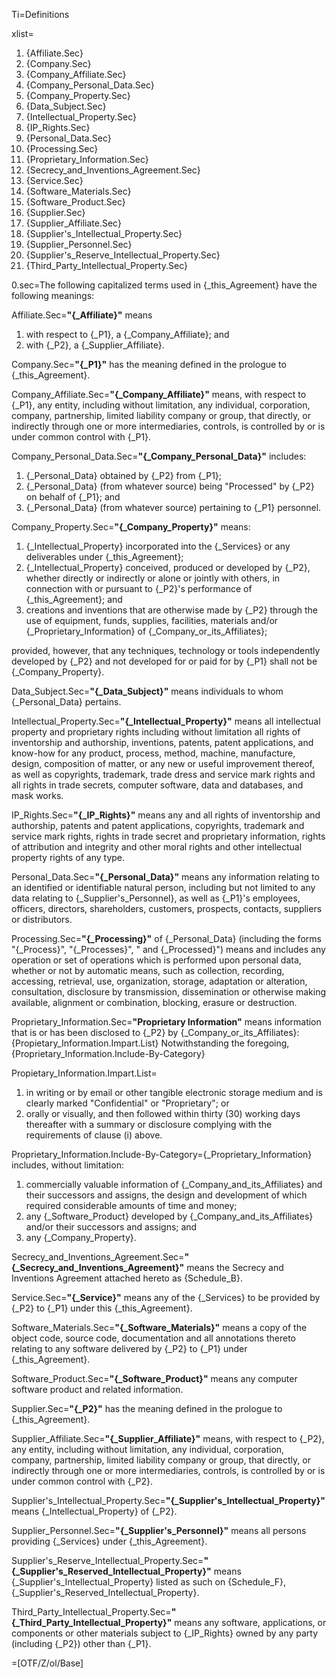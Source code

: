 Ti=Definitions

xlist=<ol><li>{Affiliate.Sec}<li>{Company.Sec}<li>{Company_Affiliate.Sec}<li>{Company_Personal_Data.Sec}<li>{Company_Property.Sec}<li>{Data_Subject.Sec}<li>{Intellectual_Property.Sec}<li>{IP_Rights.Sec}<li>{Personal_Data.Sec}<li>{Processing.Sec}<li>{Proprietary_Information.Sec}<li>{Secrecy_and_Inventions_Agreement.Sec}<li>{Service.Sec}<li>{Software_Materials.Sec}<li>{Software_Product.Sec}<li>{Supplier.Sec}<li>{Supplier_Affiliate.Sec}<li>{Supplier's_Intellectual_Property.Sec}<li>{Supplier_Personnel.Sec}<li>{Supplier's_Reserve_Intellectual_Property.Sec}<li>{Third_Party_Intellectual_Property.Sec}</ol>

0.sec=The following capitalized terms used in {_this_Agreement} have the following meanings:

Affiliate.Sec=<b>"{_Affiliate}"</b> means<ol><li>with respect to {_P1}, a {_Company_Affiliate}; and</li><li>with {_P2}, a {_Supplier_Affiliate}.</li></ol>

Company.Sec=<b>"{_P1}"</b> has the meaning defined in the prologue to {_this_Agreement}.

Company_Affiliate.Sec=<b>"{_Company_Affiliate}"</b> means, with respect to {_P1}, any entity, including without limitation, any individual, corporation, company, partnership, limited liability company or group, that directly, or indirectly through one or more intermediaries, controls, is controlled by or is under common control with {_P1}.

Company_Personal_Data.Sec=<b>"{_Company_Personal_Data}"</b> includes: <ol><li>{_Personal_Data} obtained by {_P2} from {_P1};</li><li>{_Personal_Data} (from whatever source) being "Processed" by {_P2} on behalf of {_P1}; and</li><li>{_Personal_Data} (from whatever source) pertaining to {_P1} personnel.</li></ol>

Company_Property.Sec=<b>"{_Company_Property}"</b> means: <ol><li>{_Intellectual_Property} incorporated into the {_Services} or any deliverables under {_this_Agreement};</li><li>{_Intellectual_Property} conceived, produced or developed by {_P2}, whether directly or indirectly or alone or jointly with others, in connection with or pursuant to {_P2}'s performance of {_this_Agreement}; and</li><li>creations and inventions that are otherwise made by {_P2} through the use of equipment, funds, supplies, facilities, materials and/or {_Proprietary_Information} of {_Company_or_its_Affiliates};</li></ol> provided, however, that any techniques, technology or tools independently developed by {_P2} and not developed for or paid for by {_P1} shall not be {_Company_Property}.

Data_Subject.Sec=<b>"{_Data_Subject}"</b> means individuals to whom {_Personal_Data} pertains.

Intellectual_Property.Sec=<b>"{_Intellectual_Property}"</b> means all intellectual property and proprietary rights including without limitation all rights of inventorship and authorship, inventions, patents, patent applications, and know-how for any product, process, method, machine, manufacture, design, composition of matter, or any new or useful improvement thereof, as well as copyrights, trademark, trade dress and service mark rights and all rights in trade secrets, computer software, data and databases, and mask works. 

IP_Rights.Sec=<b>"{_IP_Rights}"</b> means any and all rights of inventorship and authorship, patents and patent applications, copyrights, trademark and service mark rights, rights in trade secret and proprietary information, rights of attribution and integrity and other moral rights and other intellectual property rights of any type.

Personal_Data.Sec=<b>"{_Personal_Data}"</b> means any information relating to an identified or identifiable natural person, including but not limited to any data relating to {_Supplier's_Personnel}, as well as {_P1}'s employees, officers, directors, shareholders, customers, prospects, contacts, suppliers or distributors.

Processing.Sec=<b>"{_Processing}"</b> of {_Personal_Data} (including the forms "{_Process}", "{_Processes}", " and {_Processed}") means and includes any operation or set of operations which is performed upon personal data, whether or not by automatic means, such as collection, recording, accessing, retrieval, use, organization, storage, adaptation or alteration, consultation, disclosure by transmission, dissemination or otherwise making available, alignment or combination, blocking, erasure or destruction.

Proprietary_Information.Sec=<b>"Proprietary Information"</b> means information that is or has been disclosed to {_P2} by {_Company_or_its_Affiliates}: {Propietary_Information.Impart.List}  Notwithstanding the foregoing, {Proprietary_Information.Include-By-Category}

Propietary_Information.Impart.List=<ol><li>in writing or by email or other tangible electronic storage medium and is clearly marked "Confidential" or "Proprietary"; or</li><li>orally or visually, and then followed within thirty (30) working days thereafter with a summary or disclosure complying with the requirements of clause (i) above.</li></ol> 

Proprietary_Information.Include-By-Category={_Proprietary_Information} includes, without limitation: <ol><li>commercially valuable information of {_Company_and_its_Affiliates} and their successors and assigns, the design and development of which required considerable amounts of time and money;</li><li>any {_Software_Product} developed by {_Company_and_its_Affiliates} and/or their successors and assigns; and </li><li>any {_Company_Property}.</li></ol>

Secrecy_and_Inventions_Agreement.Sec=<b>"{_Secrecy_and_Inventions_Agreement}"</b> means the Secrecy and Inventions Agreement attached hereto as {Schedule_B}.


Service.Sec=<b>"{_Service}"</b> means any of the {_Services} to be provided by {_P2} to {_P1} under this {_this_Agreement}.

Software_Materials.Sec=<b>"{_Software_Materials}"</b> means a copy of the object code, source code, documentation and all annotations thereto relating to any software delivered by {_P2}  to {_P1} under {_this_Agreement}.

Software_Product.Sec=<b>"{_Software_Product}"</b> means any computer software product and related information.

Supplier.Sec=<b>"{_P2}"</b> has the meaning defined in the prologue to {_this_Agreement}.

Supplier_Affiliate.Sec=<b>"{_Supplier_Affiliate}"</b> means, with respect to {_P2}, any entity, including without limitation, any individual, corporation, company, partnership, limited liability company or group, that directly, or indirectly through one or more intermediaries, controls, is controlled by or is under common control with {_P2}.

Supplier's_Intellectual_Property.Sec=<b>"{_Supplier's_Intellectual_Property}"</b> means {_Intellectual_Property} of {_P2}.

Supplier_Personnel.Sec=<b>"{_Supplier's_Personnel}"</b> means all persons providing {_Services} under {_this_Agreement}.

Supplier's_Reserve_Intellectual_Property.Sec=<b>"{_Supplier's_Reserved_Intellectual_Property}"</b> means {_Supplier's_Intellectual_Property} listed as such on {Schedule_F}, {_Supplier's_Reserved_Intellectual_Property}.

Third_Party_Intellectual_Property.Sec=<b>"{_Third_Party_Intellectual_Property}"</b> means any software, applications, or components or other materials subject to {_IP_Rights} owned by any party (including {_P2}) other than {_P1}.

=[OTF/Z/ol/Base]
